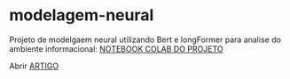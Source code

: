 # modelagem-neural
Projeto de modelgaem neural utilizando Bert e longFormer para analise do ambiente informacional:
<a href="https://colab.research.google.com/drive/1p_k448vBYmrMF5evcb0uEwxQZcK72vm3?usp=sharing" target="_blank">NOTEBOOK COLAB DO PROJETO</a>

Abrir [ARTIGO](https://github.com/alessandropessoa/modelagem-neural/blob/main/NLP_Aline___SemEval%20(2).pdf)



